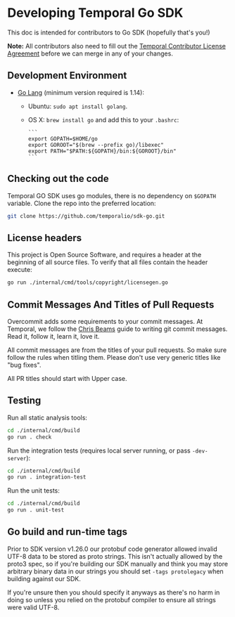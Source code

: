 # Developing Temporal Go SDK

This doc is intended for contributors to Go SDK (hopefully that's you!)

**Note:** All contributors also need to fill out the [Temporal Contributor License Agreement](https://gist.github.com/samarabbas/7dcd41eb1d847e12263cc961ccfdb197) before we can merge in any of your changes.

## Development Environment

* [Go Lang](https://golang.org/) (minimum version required is 1.14):
  - Ubuntu: `sudo apt install golang`.
  - OS X: `brew install go` and add this to your `.bashrc`:

        ```
        export GOPATH=$HOME/go
        export GOROOT="$(brew --prefix go)/libexec"
        export PATH="$PATH:${GOPATH}/bin:${GOROOT}/bin"
        ```

## Checking out the code

Temporal GO SDK uses go modules, there is no dependency on `$GOPATH` variable. Clone the repo into the preferred location:

```bash
git clone https://github.com/temporalio/sdk-go.git
```

## License headers

This project is Open Source Software, and requires a header at the beginning of
all source files. To verify that all files contain the header execute:

```bash
go run ./internal/cmd/tools/copyright/licensegen.go
```

## Commit Messages And Titles of Pull Requests

Overcommit adds some requirements to your commit messages. At Temporal, we follow the
[Chris Beams](http://chris.beams.io/posts/git-commit/) guide to writing git
commit messages. Read it, follow it, learn it, love it.

All commit messages are from the titles of your pull requests. So make sure follow the rules when titling them. 
Please don't use very generic titles like "bug fixes". 

All PR titles should start with Upper case.

## Testing

Run all static analysis tools:

```bash
cd ./internal/cmd/build
go run . check
```

Run the integration tests (requires local server running, or pass `-dev-server`):

```bash
cd ./internal/cmd/build
go run . integration-test
```

Run the unit tests:

```bash
cd ./internal/cmd/build
go run . unit-test
```

## Go build and run-time tags

Prior to SDK version v1.26.0 our protobuf code generator allowed invalid UTF-8 data to be stored as proto strings. This isn't actually allowed by the proto3 spec, so if you're building our SDK manually and think you may store arbitrary binary data in our strings you should set `-tags protolegacy` when building against our SDK.

If you're unsure then you should specify it anyways as there's no harm in doing so unless you relied on the protobuf compiler to ensure all strings were valid UTF-8.
